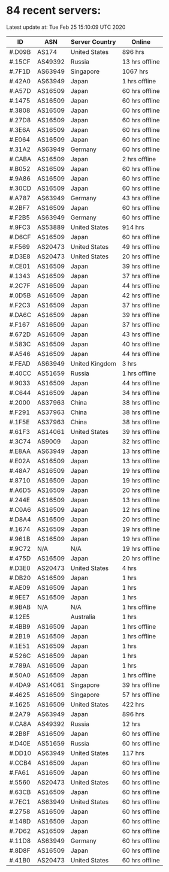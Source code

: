 # 84 recent servers:

Latest update at: Tue Feb 25 15:10:09 UTC 2020

| ID | ASN | Server Country | Online |
| -- | --- | -------------- | ------ |
| #.D09B | AS174 | United States | 896 hrs |
| #.15CF | AS49392 | Russia | 13 hrs offline |
| #.7F1D | AS63949 | Singapore | 1067 hrs |
| #.42A0 | AS63949 | Japan | 1 hrs offline |
| #.A57D | AS16509 | Japan | 60 hrs offline |
| #.1475 | AS16509 | Japan | 60 hrs offline |
| #.3808 | AS16509 | Japan | 60 hrs offline |
| #.27D8 | AS16509 | Japan | 60 hrs offline |
| #.3E6A | AS16509 | Japan | 60 hrs offline |
| #.E064 | AS16509 | Japan | 60 hrs offline |
| #.31A2 | AS63949 | Germany | 60 hrs offline |
| #.CABA | AS16509 | Japan | 2 hrs offline |
| #.B052 | AS16509 | Japan | 60 hrs offline |
| #.9A86 | AS16509 | Japan | 60 hrs offline |
| #.30CD | AS16509 | Japan | 60 hrs offline |
| #.A787 | AS63949 | Germany | 43 hrs offline |
| #.2BF7 | AS16509 | Japan | 60 hrs offline |
| #.F2B5 | AS63949 | Germany | 60 hrs offline |
| #.9FC3 | AS53889 | United States | 914 hrs |
| #.D6CF | AS16509 | Japan | 60 hrs offline |
| #.F569 | AS20473 | United States | 49 hrs offline |
| #.D3E8 | AS20473 | United States | 20 hrs offline |
| #.CE01 | AS16509 | Japan | 39 hrs offline |
| #.1343 | AS16509 | Japan | 37 hrs offline |
| #.2C7F | AS16509 | Japan | 44 hrs offline |
| #.0D5B | AS16509 | Japan | 42 hrs offline |
| #.F2C3 | AS16509 | Japan | 37 hrs offline |
| #.DA6C | AS16509 | Japan | 39 hrs offline |
| #.F167 | AS16509 | Japan | 37 hrs offline |
| #.672D | AS16509 | Japan | 43 hrs offline |
| #.583C | AS16509 | Japan | 40 hrs offline |
| #.A546 | AS16509 | Japan | 44 hrs offline |
| #.FEAD | AS63949 | United Kingdom | 3 hrs |
| #.40CC | AS51659 | Russia | 1 hrs offline |
| #.9033 | AS16509 | Japan | 44 hrs offline |
| #.C644 | AS16509 | Japan | 34 hrs offline |
| #.2000 | AS37963 | China | 38 hrs offline |
| #.F291 | AS37963 | China | 38 hrs offline |
| #.1F5E | AS37963 | China | 38 hrs offline |
| #.61F3 | AS14061 | United States | 39 hrs offline |
| #.3C74 | AS9009 | Japan | 32 hrs offline |
| #.E8AA | AS63949 | Japan | 13 hrs offline |
| #.E02A | AS16509 | Japan | 13 hrs offline |
| #.48A7 | AS16509 | Japan | 19 hrs offline |
| #.8710 | AS16509 | Japan | 19 hrs offline |
| #.A6D5 | AS16509 | Japan | 20 hrs offline |
| #.244E | AS16509 | Japan | 13 hrs offline |
| #.C0A6 | AS16509 | Japan | 12 hrs offline |
| #.D8A4 | AS16509 | Japan | 20 hrs offline |
| #.1674 | AS16509 | Japan | 19 hrs offline |
| #.961B | AS16509 | Japan | 19 hrs offline |
| #.9C72 | N/A | N/A | 19 hrs offline |
| #.475D | AS16509 | Japan | 20 hrs offline |
| #.D3E0 | AS20473 | United States | 4 hrs |
| #.DB20 | AS16509 | Japan | 1 hrs |
| #.AE09 | AS16509 | Japan | 1 hrs |
| #.9EE7 | AS16509 | Japan | 1 hrs |
| #.9BAB | N/A | N/A | 1 hrs offline |
| #.12E5 |  | Australia | 1 hrs |
| #.4BB9 | AS16509 | Japan | 1 hrs offline |
| #.2B19 | AS16509 | Japan | 1 hrs offline |
| #.1E51 | AS16509 | Japan | 1 hrs |
| #.526C | AS16509 | Japan | 1 hrs |
| #.789A | AS16509 | Japan | 1 hrs |
| #.50A0 | AS16509 | Japan | 1 hrs offline |
| #.4DA9 | AS14061 | Singapore | 39 hrs offline |
| #.4625 | AS16509 | Singapore | 57 hrs offline |
| #.1625 | AS16509 | United States | 422 hrs |
| #.2A79 | AS63949 | Japan | 896 hrs |
| #.CA8A | AS49392 | Russia | 12 hrs |
| #.2B8F | AS16509 | Japan | 60 hrs offline |
| #.D40E | AS51659 | Russia | 60 hrs offline |
| #.DD10 | AS63949 | United States | 117 hrs |
| #.CCB4 | AS16509 | Japan | 60 hrs offline |
| #.FA61 | AS16509 | Japan | 60 hrs offline |
| #.5560 | AS20473 | United States | 60 hrs offline |
| #.63CB | AS16509 | Japan | 60 hrs offline |
| #.7EC1 | AS63949 | United States | 60 hrs offline |
| #.2758 | AS16509 | Japan | 60 hrs offline |
| #.148D | AS16509 | Japan | 60 hrs offline |
| #.7D62 | AS16509 | Japan | 60 hrs offline |
| #.11D8 | AS63949 | Germany | 60 hrs offline |
| #.8D8F | AS16509 | Japan | 60 hrs offline |
| #.41B0 | AS20473 | United States | 60 hrs offline |

